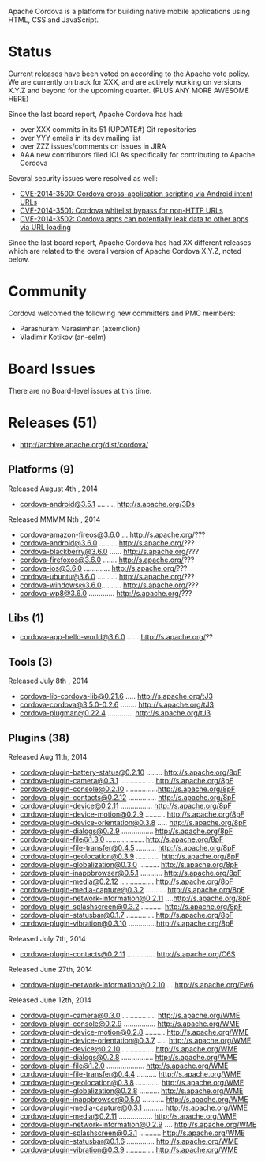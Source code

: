 Apache Cordova is a platform for building native mobile applications using 
HTML, CSS and JavaScript.

# Status

Current releases have been voted on according to the Apache vote policy. We are currently on track for XXX, and are actively working on versions X.Y.Z and
beyond for the upcoming quarter. (PLUS ANY MORE AWESOME HERE)

Since the last board report, Apache Cordova has had:

- over XXX commits in its 51 (UPDATE#) Git repositories
- over YYY emails in its dev mailing list
- over ZZZ issues/comments on issues in JIRA
- AAA new contributors filed iCLAs specifically for contributing to 
Apache Cordova

Several security issues were resolved as well:

- [CVE-2014-3500: Cordova cross-application scripting via Android intent URLs](http://cordova.apache.org/announcements/2014/08/04/android-351.html)
- [CVE-2014-3501: Cordova whitelist bypass for non-HTTP URLs](http://cordova.apache.org/announcements/2014/08/04/android-351.html)
- [CVE-2014-3502: Cordova apps can potentially leak data to other apps via URL loading](http://cordova.apache.org/announcements/2014/08/04/android-351.html)

Since the last board report, Apache Cordova has had XX different releases 
which are related to the overall version of Apache Cordova X.Y.Z, noted
below.

# Community

Cordova welcomed the following new committers and PMC members:

- Parashuram Narasimhan (axemclion)
- Vladimir Kotikov (an-selm)

# Board Issues

There are no Board-level issues at this time.

# Releases (51)

- http://archive.apache.org/dist/cordova/

## Platforms (9)

Released August 4th , 2014

- cordova-android@3.5.1 ......... http://s.apache.org/3Ds
  
Released MMMM Nth , 2014

- cordova-amazon-fireos@3.6.0 ... http://s.apache.org/???
- cordova-android@3.6.0 ......... http://s.apache.org/???
- cordova-blackberry@3.6.0 ...... http://s.apache.org/???
- cordova-firefoxos@3.6.0 ....... http://s.apache.org/???
- cordova-ios@3.6.0 ............. http://s.apache.org/???
- cordova-ubuntu@3.6.0 .......... http://s.apache.org/???
- cordova-windows@3.6.0.......... http://s.apache.org/???
- cordova-wp8@3.6.0 ............. http://s.apache.org/???

## Libs (1)

- cordova-app-hello-world@3.6.0 ...... http://s.apache.org/??


## Tools (3)

Released July 8th , 2014

- cordova-lib-cordova-lib@0.21.6 ..... http://s.apache.org/tJ3
- cordova-cordova@3.5.0-0.2.6 ........ http://s.apache.org/tJ3
- cordova-plugman@0.22.4 ............. http://s.apache.org/tJ3

## Plugins (38)

Released Aug 11th, 2014

- cordova-plugin-battery-status@0.2.10 ........ http://s.apache.org/8pF
- cordova-plugin-camera@0.3.1 ................. http://s.apache.org/8pF
- cordova-plugin-console@0.2.10 ................http://s.apache.org/8pF
- cordova-plugin-contacts@0.2.12 .............. http://s.apache.org/8pF
- cordova-plugin-device@0.2.11 ................ http://s.apache.org/8pF
- cordova-plugin-device-motion@0.2.9 .......... http://s.apache.org/8pF
- cordova-plugin-device-orientation@0.3.8 ..... http://s.apache.org/8pF
- cordova-plugin-dialogs@0.2.9 ................ http://s.apache.org/8pF
- cordova-plugin-file@1.3.0 ................... http://s.apache.org/8pF
- cordova-plugin-file-transfer@0.4.5 .......... http://s.apache.org/8pF
- cordova-plugin-geolocation@0.3.9 ............ http://s.apache.org/8pF
- cordova-plugin-globalization@0.3.0 .......... http://s.apache.org/8pF
- cordova-plugin-inappbrowser@0.5.1 ........... http://s.apache.org/8pF
- cordova-plugin-media@0.2.12 ................. http://s.apache.org/8pF
- cordova-plugin-media-capture@0.3.2 .......... http://s.apache.org/8pF
- cordova-plugin-network-information@0.2.11 ....http://s.apache.org/8pF
- cordova-plugin-splashscreen@0.3.2 ........... http://s.apache.org/8pF
- cordova-plugin-statusbar@0.1.7 .............. http://s.apache.org/8pF
- cordova-plugin-vibration@0.3.10 ..............http://s.apache.org/8pF

Released July 7th, 2014

- cordova-plugin-contacts@0.2.11 .............. http://s.apache.org/C6S

Released June 27th, 2014

- cordova-plugin-network-information@0.2.10 ... http://s.apache.org/Ew6

Released June 12th, 2014

- cordova-plugin-camera@0.3.0 ................. http://s.apache.org/WME
- cordova-plugin-console@0.2.9 ................ http://s.apache.org/WME
- cordova-plugin-device-motion@0.2.8 .......... http://s.apache.org/WME
- cordova-plugin-device-orientation@0.3.7 ..... http://s.apache.org/WME
- cordova-plugin-device@0.2.10 ................ http://s.apache.org/WME
- cordova-plugin-dialogs@0.2.8 ................ http://s.apache.org/WME
- cordova-plugin-file@1.2.0 ................... http://s.apache.org/WME
- cordova-plugin-file-transfer@0.4.4 .......... http://s.apache.org/WME
- cordova-plugin-geolocation@0.3.8 ............ http://s.apache.org/WME
- cordova-plugin-globalization@0.2.8 .......... http://s.apache.org/WME
- cordova-plugin-inappbrowser@0.5.0 ........... http://s.apache.org/WME
- cordova-plugin-media-capture@0.3.1 .......... http://s.apache.org/WME
- cordova-plugin-media@0.2.11 ................. http://s.apache.org/WME
- cordova-plugin-network-information@0.2.9 .... http://s.apache.org/WME
- cordova-plugin-splashscreen@0.3.1 ........... http://s.apache.org/WME
- cordova-plugin-statusbar@0.1.6 .............. http://s.apache.org/WME
- cordova-plugin-vibration@0.3.9 .............. http://s.apache.org/WME
